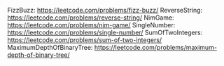 FizzBuzz: https://leetcode.com/problems/fizz-buzz/
ReverseString: https://leetcode.com/problems/reverse-string/
NimGame: https://leetcode.com/problems/nim-game/
SingleNumber: https://leetcode.com/problems/single-number/
SumOfTwoIntegers: https://leetcode.com/problems/sum-of-two-integers/
MaximumDepthOfBinaryTree: https://leetcode.com/problems/maximum-depth-of-binary-tree/